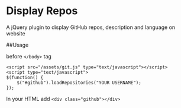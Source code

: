 Display Repos
============

A jQuery plugin to display GitHub repos, description and language on website

##Usage


before `</body>` tag 

<script src="http://ajax.googleapis.com/ajax/libs/jquery/1.9.0/jquery.min.js"></script>
    <script src="/assets/git.js" type="text/javascript"></script>
    <script type="text/javascript">
    $(function() {
        $("#github").loadRepositories("YOUR USERNAME");
    });
</script>

In your HTML add `<div class="github"></div>`

